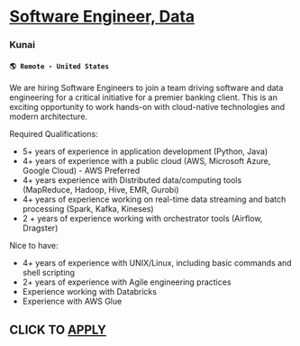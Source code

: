 # [Software Engineer, Data](https://www.remotewlb.com/apply/software-engineer-data-126817)  
### Kunai  
#### `🌎 Remote - United States`  

We are hiring Software Engineers to join a team driving software and data engineering for a critical initiative for a premier banking client. This is an exciting opportunity to work hands-on with cloud-native technologies and modern architecture.

Required Qualifications:

  * 5+ years of experience in application development (Python, Java)
  * 4+ years of experience with a public cloud (AWS, Microsoft Azure, Google Cloud) - AWS Preferred
  * 4+ years experience with Distributed data/computing tools (MapReduce, Hadoop, Hive, EMR, Gurobi)
  * 4+ years of experience working on real-time data streaming and batch processing (Spark, Kafka, Kineses)
  * 2 + years of experience working with orchestrator tools (Airflow, Dragster)

Nice to have:

  * 4+ years of experience with UNIX/Linux, including basic commands and shell scripting
  * 2+ years of experience with Agile engineering practices
  * Experience working with Databricks
  * Experience with AWS Glue

  
## CLICK TO [APPLY](https://www.remotewlb.com/apply/software-engineer-data-126817)

